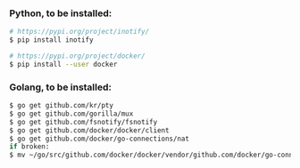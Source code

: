 ### Python, to be installed:
```sh
# https://pypi.org/project/inotify/
$ pip install inotify

# https://pypi.org/project/docker/
$ pip install --user docker
```

### Golang, to be installed:
```sh
$ go get github.com/kr/pty
$ go get github.com/gorilla/mux
$ go get github.com/fsnotify/fsnotify
$ go get github.com/docker/docker/client
$ go get github.com/docker/go-connections/nat
if broken: 
$ mv ~/go/src/github.com/docker/docker/vendor/github.com/docker/go-connections/nat /tmp
```